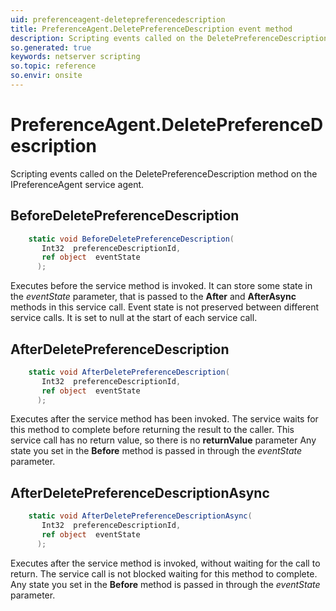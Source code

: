 ```yaml
---
uid: preferenceagent-deletepreferencedescription
title: PreferenceAgent.DeletePreferenceDescription event method
description: Scripting events called on the DeletePreferenceDescription method on the PreferenceAgent service agent.
so.generated: true
keywords: netserver scripting
so.topic: reference
so.envir: onsite
---
```

# PreferenceAgent.DeletePreferenceDescription

Scripting events called on the <see cref='M:IPreferenceAgent.DeletePreferenceDescription'>DeletePreferenceDescription</see> method on the <see cref='IPreferenceAgent'>IPreferenceAgent</see>  service agent.

## BeforeDeletePreferenceDescription
```cs
    static void BeforeDeletePreferenceDescription(
       Int32  preferenceDescriptionId,
       ref object  eventState
      );
```
Executes before the service method is invoked.
It can store some state in the *eventState* parameter, that is passed to the **After** and **AfterAsync** methods in this service call.
Event state is not preserved between different service calls. It is set to null at the start of each service call.
## AfterDeletePreferenceDescription
```cs
    static void AfterDeletePreferenceDescription(
       Int32  preferenceDescriptionId,
       ref object  eventState
      );
```
Executes after the service method has been invoked. The service waits for this method to complete before returning the result to the caller.
This service call has no return value, so there is no **returnValue** parameter
Any state you set in the **Before** method is passed in through the *eventState* parameter.
## AfterDeletePreferenceDescriptionAsync
```cs
    static void AfterDeletePreferenceDescriptionAsync(
       Int32  preferenceDescriptionId,
       ref object  eventState
      );
```
Executes after the service method is invoked, without waiting for the call to return.
The service call is not blocked waiting for this method to complete.
Any state you set in the **Before** method is passed in through the *eventState* parameter.

